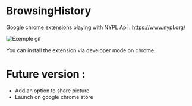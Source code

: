 # BrowsingHistory

Google chrome extensions playing with NYPL Api : https://www.nypl.org/

![Exemple gif](/img/Browsing.gif)

You can install the extension via developer mode on chrome.

# Future version :
  * Add an option to share picture
  * Launch on google chrome store
